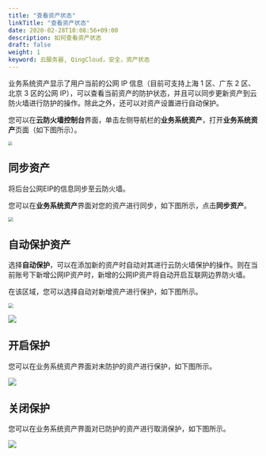 ```yaml
---
title: "查看资产状态"
linkTitle: "查看资产状态"
date: 2020-02-28T10:08:56+09:00
description: 如何查看资产状态
draft: false
weight: 1
keyword: 云服务器, QingCloud，安全，资产状态
---
```


业务系统资产显示了用户当前的公网 IP 信息（目前可支持上海 1 区、广东 2 区、北京 3 区的公网 IP），可以查看当前资产的防护状态，并且可以同步更新资产到云防火墙进行防护的操作。除此之外，还可以对资产设置进行自动保护。

您可以在**云防火墙控制台**界面，单击左侧导航栏的**业务系统资产**，打开**业务系统资产**页面（如下图所示）。

<img src="../_images/asset.png" style="zoom:50%;" />

## 同步资产

将后台公网EIP的信息同步至云防火墙。

您可以在**业务系统资产**界面对您的资产进行同步，如下图所示，点击**同步资产**。

<img src="../_images/asset_1.png" style="zoom:60%;" />

## 自动保护资产

选择**自动保护**，可以在添加新的资产时自动对其进行云防火墙保护的操作。则在当前账号下新增公网IP资产时，新增的公网IP资产将自动开启互联网边界防火墙。

在该区域，您可以选择自动对新增资产进行保护，如下图所示。

<img src="../_images/asset_protect.png" style="zoom:60%;" />

![](../_images/version.png)

## 开启保护

您可以在业务系统资产界面对未防护的资产进行保护，如下图所示。

![](../_images/start_protect.png)

## 关闭保护

您可以在业务系统资产界面对已防护的资产进行取消保护，如下图所示。

![](../_images/cancel_protect.png)
